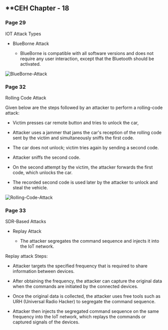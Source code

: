 ## **CEH Chapter - 18

### **Page 29**

IOT Attack Types

* BlueBorne Attack

    * BlueBorne is compatible with all software versions and does not require any user interaction, except that the Bluetooth should be activated. 


![BlueBorne-Attack](BlueBorne-Attack.png)



### **Page 32**

Rolling Code Attack

Given below are the steps followed by an attacker to perform a rolling-code attack: 

* Victim presses car remote button and tries to unlock the car,

* Attacker uses a jammer that jams the car's reception of the rolling code sent by the victim and simultaneously sniffs the first code.

* The car does not unlock; victim tries again by sending a second code.

* Attacker sniffs the second code.

* On the second attempt by the victim, the attacker forwards the first 
code, which unlocks the car.

* The recorded second code is used later by the attacker to unlock and steal the vehicle.


![Rolling-Code-Attack](Rolling-Code-Attack.png)



### **Page 33**

SDR-Based Attacks

* Replay Attack

    * The attacker segregates the command sequence and injects it into the IoT network.


Replay attack Steps:

* Attacker targets the specified frequency that is required to share information between devices.

* After obtaining the frequency, the attacker can capture the original data when the commands are initiated by the connected devices.

* Once the original data is collected, the attacker uses free tools such as URH (Universal Radio Hacker) to segregate the command sequence.

* Attacker then injects the segregated command sequence on the same frequency into the IoT network, which replays the commands or captured signals of the devices.

